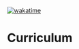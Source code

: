 [![wakatime](https://wakatime.com/badge/user/288e7479-4c45-4a56-9830-bebe3d8bb9f8/project/9e9b2fee-16e9-4251-8742-0ef136fff4c5.svg)](https://wakatime.com/badge/user/288e7479-4c45-4a56-9830-bebe3d8bb9f8/project/9e9b2fee-16e9-4251-8742-0ef136fff4c5)

# Curriculum
